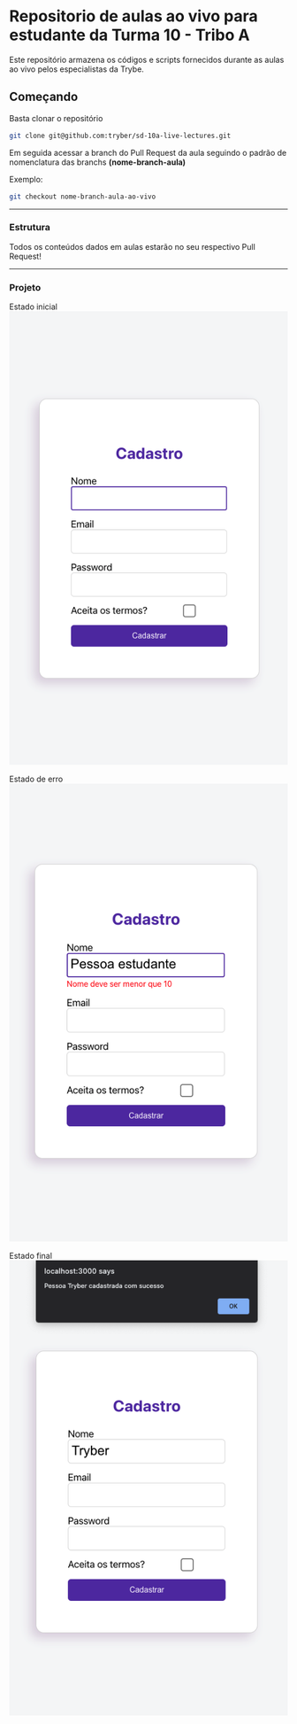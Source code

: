 # Repositorio de aulas ao vivo para estudante da Turma 10 - Tribo A

Este repositório armazena os códigos e scripts fornecidos durante as aulas ao vivo pelos especialistas da Trybe.

## Começando

Basta clonar o repositório

```sh
git clone git@github.com:tryber/sd-10a-live-lectures.git
```

Em seguida acessar a branch do Pull Request da aula seguindo o padrão de nomenclatura das branchs **(nome-branch-aula)**

Exemplo:
```sh
git checkout nome-branch-aula-ao-vivo
```

---

### Estrutura

Todos os conteúdos dados em aulas estarão no seu respectivo Pull Request!

---


### Projeto

Estado inicial
![image](mock1.png)

Estado de erro
![image](mock2.png)

Estado final
![image](mock3.png)